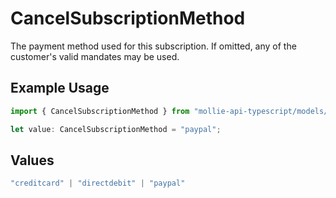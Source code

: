 # CancelSubscriptionMethod

The payment method used for this subscription. If omitted, any of the customer's valid mandates may be used.

## Example Usage

```typescript
import { CancelSubscriptionMethod } from "mollie-api-typescript/models/operations";

let value: CancelSubscriptionMethod = "paypal";
```

## Values

```typescript
"creditcard" | "directdebit" | "paypal"
```